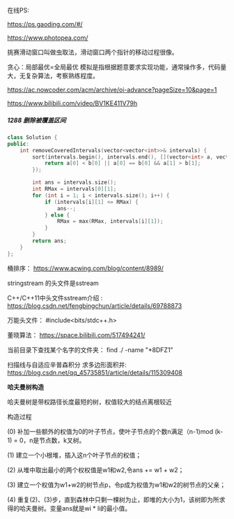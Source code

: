 在线PS:

https://ps.gaoding.com/#/

https://www.photopea.com/

挑赛滑动窗口叫做虫取法，滑动窗口两个指针的移动过程很像。

贪心：局部最优=全局最优
模拟是指根据题意要求实现功能，通常操作多，代码量大，无复杂算法，考察熟练程度。

https://ac.nowcoder.com/acm/archive/oi-advance?pageSize=10&page=1

https://www.bilibili.com/video/BV1KE411V79h


##### 1288 删除被覆盖区间

```cpp
class Solution {
public:
    int removeCoveredIntervals(vector<vector<int>>& intervals) {
        sort(intervals.begin(), intervals.end(), [](vector<int> a, vector<int> b) {
            return a[0] < b[0] || a[0] == b[0] && a[1] > b[1];
        });

        int ans = intervals.size();
        int RMax = intervals[0][1];
        for (int i = 1; i < intervals.size(); i++) {
            if (intervals[i][1] <= RMax) {
                ans--;
            } else {
                RMax = max(RMax, intervals[i][1]);
            }
        }
        return ans;
    }
};
```

桶排序： https://www.acwing.com/blog/content/8989/


stringstream 的头文件是sstream  

C++/C++11中头文件sstream介绍 : https://blog.csdn.net/fengbingchun/article/details/69788873

万能头文件： #include<bits/stdc++.h>

董晓算法： https://space.bilibili.com/517494241/


当前目录下查找某个名字的文件夹：    find  ./ -name "*8DFZ1"   

扫描线与自适应辛普森积分 求多边形面积并: https://blog.csdn.net/qq_45735851/article/details/115309408

**哈夫曼树构造**

哈夫曼树是带权路径长度最短的树，权值较大的结点离根较近

构造过程

(0) 补加一些额外的权值为0的叶子节点，使叶子节点的个数n满足（n-1)mod (k-1) = 0，n是节点数，k叉树。

(1) 建立一个小根堆，插入这n个叶子节点的权值；

(2) 从堆中取出最小的两个权权值是w1和w2,令ans += w1 + w2；

(3) 建立一个权值为w1+w2的树节点p，令p成为权值为w1和w2的树节点的父亲；

(4) 重复(2)、(3)步，直到森林中只剩一棵树为止，即堆的大小为1，该树即为所求得的哈夫曼树。变量ans就是wi * li的最小值。





